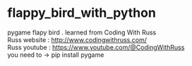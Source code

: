 # flappy_bird_with_python
 pygame flapy bird . learned from Coding With Russ 
 <br>
 Russ website : http://www.codingwithruss.com/ 
 <br>
 Russ youtube : https://www.youtube.com/@CodingWithRuss
 <br>
 you need to ->  pip install pygame
